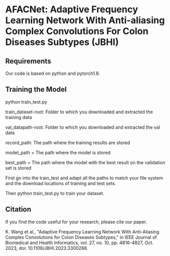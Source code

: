 # AFACNet: Adaptive Frequency Learning Network With Anti-aliasing Complex Convolutions For Colon Diseases Subtypes (JBHI)

## Requirements
Our code is based on python and pytorch1.8.

## Training the Model
python train_test.py

train_dataset-root: Folder to which you downloaded and extracted the training data

val_datapath-root: Folder to which you downloaded and extracted the val data

record_path: The path where the training results are stored

model_path = The path where the model is stored

best_path = The path where the model with the best result on the validation set is stored

First go into the train_test and adapt all the paths to match your file system and the download locations of training and test sets.

Then python train_test.py to train your dataset.

## Citation

If you find the code useful for your research, please cite our paper.

K. Wang et al., "Adaptive Frequency Learning Network With Anti-Aliasing Complex Convolutions for Colon Diseases Subtypes," in IEEE Journal of Biomedical and Health Informatics, vol. 27, no. 10, pp. 4816-4827, Oct. 2023, doi: 10.1109/JBHI.2023.3300288.




